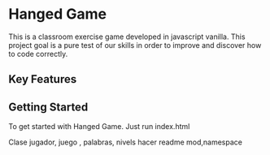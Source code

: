 # Hanged Game

This is a classroom exercise game developed in javascript vanilla. This project goal is a pure test of our skills in order to improve and discover how to code correctly. 

## Key Features

## Getting Started

To get started with Hanged Game. Just run index.html


Clase jugador, juego , palabras, nivels
hacer readme
mod,namespace